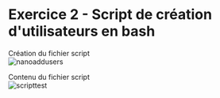 # Exercice 2 - Script de création d'utilisateurs en bash

Création du fichier script  
![nanoaddusers](https://github.com/user-attachments/assets/d0648975-f3ef-4cf9-a77d-47be3a82af36)

Contenu du fichier script  
![scripttest](https://github.com/user-attachments/assets/5b6cdb97-35a5-4132-ae0a-95f2b488086a)
